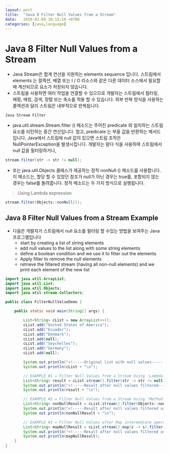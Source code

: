 ```yaml
---
layout: post
title:  "Java 8 Filter Null Values from a Stream"
date:   2018-02-09 10:15:10 +0700
categories: [java,language]
---
```


# Java 8 Filter Null Values from a Stream

* Java Stream은 합계 연산을 지원하는 elements sequence 입니다. 
스트림에서 elements 는 컬렉션, 배열 또는 I / O 리소스와 같은 다른 데이터 소스에서 필요할 때 계산되므로 요소가 저장되지 않습니다.
* 스트림을 사용하면 여러 작업을 연결할 수 있으므로 개발자는 스트림에서 필터링, 매핑, 매칭, 검색, 정렬 또는 축소를 적용 할 수 있습니다.
외부 반복 방식을 사용하는 콜렉션과 달리 스트림은 내부적으로 반복됩니다.

``` Java Stream Filter ```
* java.util.stream.Stream.filter () 메소드는 주어진 predicate 와 일치하는 스트림 요소를 리턴하는 중간 연산입니다.
참고, predicate 는 부울 값을 반환하는 메서드입니다.
Java에서 스트림에 null 값이 있으면 스트림 조작은 NullPointerException을 발생시킵니다.
개발자는 람다 식을 사용하여 스트림에서 null 값을 필터링하거나,

```java
stream.filter(str -> str != null);
```

* 또는 java.util.Objects 클래스가 제공하는 정적 nonNull () 메소드를 사용합니다. 
이 메소드는, 할당 할 수 있었던 참조가 null가 아닌 경우는 true를, 포함되지 않는 경우는 false를 돌려줍니다. 
정적 메소드는 두 가지 방식으로 실행됩니다.

> Using Lambda expression

```java
stream.filter(Objects::nonNull());
```

## Java 8 Filter Null Values from a Stream Example

* 다음은 개발자가 스트림에서 null 요소를 필터링 할 수있는 방법을 보여주는 Java 프로그램입니다
  - start by creating a list of string elements
  - add null values to the list along with some string elements
  - define a boolean condition and we use it to filter out the elements
  - Apply filter to remove the null elements
  - retrieve the filtered stream (having all non-null elements) and we print each element of the new list

```java
import java.util.ArrayList;
import java.util.List;
import java.util.Objects;
import java.util.stream.Collectors;

public class FilterNullValueDemo {

	public static void main(String[] args) {

		List<String> cList = new ArrayList<>();
		cList.add("United States of America");
		cList.add("Ecuador");
		cList.add("Denmark");
		cList.add(null);
		cList.add("Seychelles");
		cList.add("Germany");
		cList.add(null);

		System.out.println("<!-----Original list with null values-----!>");		
		System.out.println(cList + "\n");

		// EXAMPLE #1 = Filter Null Values from a Stream Using 'Lambda Expressions'
		List<String> result = cList.stream().filter(str -> str != null && str.length() > 0).collect(Collectors.toList());
		System.out.println("<!-----Result after null values filtered-----!>");
		System.out.println(result + "\n");

		// EXAMPLE #2 = Filter Null Values from a Stream Using 'Method Reference'
		List<String> nonNullResult = cList.stream().filter(Objects::nonNull).collect(Collectors.toList());
		System.out.println("<!-----Result after null values filtered using nonNull-----!>");
		System.out.println(nonNullResult + "\n");

		// EXAMPLE #3 = Filter Null Values after Map intermediate operation
		List<String> mapNullResult = cList.stream().map(s -> s).filter(str -> str != null && str.length() > 0).collect(Collectors.toList());
		System.out.println("<!-----Result after null values filtered using Map intermediate operation-----!>");
		System.out.println(mapNullResult);
	}
}
```



